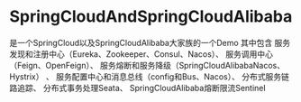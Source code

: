 # SpringCloudAndSpringCloudAlibaba

是一个SpringCloud以及SpringCloudAlibaba大家族的一个Demo
其中包含
服务发现和注册中心（Eureka、Zookeeper、Consul、Nacos）、
服务调用中心（Feign、OpenFeign）、
服务熔断和服务降级（SpringCloudAlibabaNacos、Hystrix） 、
服务配置中心和消息总线（config和Bus、Nacos）、
分布式服务链路追踪、
分布式事务处理Seata、
SpringCloudAlibaba熔断限流Sentinel

